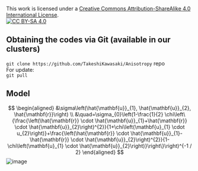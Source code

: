 This work is licensed under a
[Creative Commons Attribution-ShareAlike 4.0 International License][cc-by-sa].<br>
[![CC BY-SA 4.0][cc-by-sa-image]][cc-by-sa]

[cc-by-sa]: http://creativecommons.org/licenses/by-sa/4.0/
[cc-by-sa-image]: https://licensebuttons.net/l/by-sa/4.0/88x31.png
[cc-by-sa-shield]: https://img.shields.io/badge/License-CC%20BY--SA%204.0-lightgrey.svg

## Obtaining the codes via Git (available in our clusters) <br>
 `git clone https://github.com/TakeshiKawasaki/Anisotropy` repo <br>
 For update:<br>
 `git pull` 
 
## Model <br>
$$
\begin{aligned}
&\sigma\left(\hat{\mathbf{u}}_{1}, \hat{\mathbf{u}}_{2}, \hat{\mathbf{r}}\right) \\
&\quad=\sigma_{0}\left(1-\frac{1}{2} \chi\left\{\frac{\left(\hat{\mathbf{r}} \cdot \hat{\mathbf{u}}_{1}+\hat{\mathbf{r}} \cdot \hat{\mathbf{u}}_{2}\right)^{2}}{1+\chi\left(\mathbf{u}_{1} \cdot u_{2}\right)}+\frac{\left(\hat{\mathbf{r}} \cdot \hat{\mathbf{u}}_{1}-\hat{\mathbf{r}} \cdot \hat{\mathbf{u}}_{2}\right)^{2}}{1-\chi\left(\mathbf{u}_{1} \cdot \hat{\mathbf{u}}_{2}\right)}\right\}\right)^{-1 / 2}
\end{aligned}
$$
![image](https://user-images.githubusercontent.com/72239760/184568089-a5386146-b0cf-4f6d-8c2a-9362ad48412b.png)
